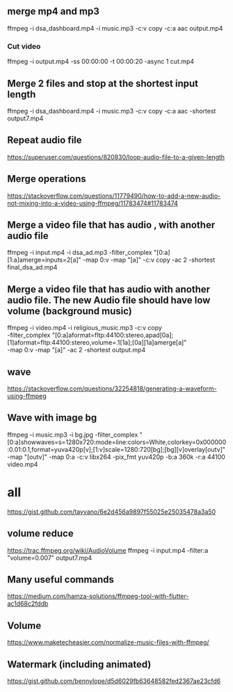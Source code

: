## merge mp4 and mp3
ffmpeg -i dsa_dashboard.mp4 -i music.mp3 -c:v copy -c:a aac output.mp4


### Cut video
ffmpeg -i output.mp4 -ss 00:00:00 -t 00:00:20 -async 1 cut.mp4

## Merge 2 files and stop at the shortest input length
ffmpeg -i dsa_dashboard.mp4 -i music.mp3  -c:v copy -c:a aac -shortest output7.mp4

## Repeat audio file
https://superuser.com/questions/820830/loop-audio-file-to-a-given-length


## Merge operations
https://stackoverflow.com/questions/11779490/how-to-add-a-new-audio-not-mixing-into-a-video-using-ffmpeg/11783474#11783474

## Merge a video file that has audio , with another audio file
ffmpeg -i input.mp4 -i dsa_ad.mp3 -filter_complex "[0:a][1:a]amerge=inputs=2[a]" -map 0:v -map "[a]" -c:v copy -ac 2 -shortest final_dsa_ad.mp4


## Merge a video file that has audio with another audio file. The new Audio file should have low volume (background music)
ffmpeg -i video.mp4 -i religious_music.mp3 -c:v copy \
       -filter_complex "[0:a]aformat=fltp:44100:stereo,apad[0a];[1]aformat=fltp:44100:stereo,volume=.1[1a];[0a][1a]amerge[a]" \
       -map 0:v -map "[a]" -ac 2 -shortest output.mp4

## wave
https://stackoverflow.com/questions/32254818/generating-a-waveform-using-ffmpeg


## Wave with image bg
ffmpeg -i music.mp3 -i bg.jpg -filter_complex "[0:a]showwaves=s=1280x720:mode=line:colors=White,colorkey=0x000000:0.01:0.1,format=yuva420p[v];[1:v]scale=1280:720[bg];[bg][v]overlay[outv]" -map "[outv]" -map 0:a -c:v libx264 -pix_fmt yuv420p -b:a 360k -r:a 44100 video.mp4

# all
https://gist.github.com/tayvano/6e2d456a9897f55025e25035478a3a50


## volume reduce
https://trac.ffmpeg.org/wiki/AudioVolume
ffmpeg -i input.mp4 -filter:a "volume=0.007" output7.mp4


## Many useful commands
https://medium.com/hamza-solutions/ffmpeg-tool-with-flutter-ac1d68c2fddb


## Volume
https://www.maketecheasier.com/normalize-music-files-with-ffmpeg/



## Watermark (including animated)
https://gist.github.com/bennylope/d5d6029fb63648582fed2367ae23cfd6
